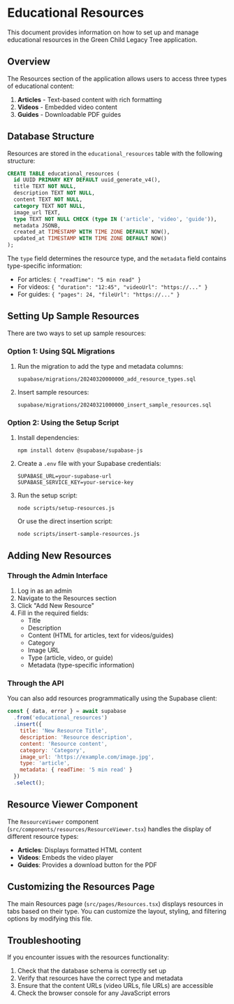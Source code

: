 # Educational Resources

This document provides information on how to set up and manage educational resources in the Green Child Legacy Tree application.

## Overview

The Resources section of the application allows users to access three types of educational content:

1. **Articles** - Text-based content with rich formatting
2. **Videos** - Embedded video content
3. **Guides** - Downloadable PDF guides

## Database Structure

Resources are stored in the `educational_resources` table with the following structure:

```sql
CREATE TABLE educational_resources (
  id UUID PRIMARY KEY DEFAULT uuid_generate_v4(),
  title TEXT NOT NULL,
  description TEXT NOT NULL,
  content TEXT NOT NULL,
  category TEXT NOT NULL,
  image_url TEXT,
  type TEXT NOT NULL CHECK (type IN ('article', 'video', 'guide')),
  metadata JSONB,
  created_at TIMESTAMP WITH TIME ZONE DEFAULT NOW(),
  updated_at TIMESTAMP WITH TIME ZONE DEFAULT NOW()
);
```

The `type` field determines the resource type, and the `metadata` field contains type-specific information:

- For articles: `{ "readTime": "5 min read" }`
- For videos: `{ "duration": "12:45", "videoUrl": "https://..." }`
- For guides: `{ "pages": 24, "fileUrl": "https://..." }`

## Setting Up Sample Resources

There are two ways to set up sample resources:

### Option 1: Using SQL Migrations

1. Run the migration to add the type and metadata columns:
   ```
   supabase/migrations/20240320000000_add_resource_types.sql
   ```

2. Insert sample resources:
   ```
   supabase/migrations/20240321000000_insert_sample_resources.sql
   ```

### Option 2: Using the Setup Script

1. Install dependencies:
   ```
   npm install dotenv @supabase/supabase-js
   ```

2. Create a `.env` file with your Supabase credentials:
   ```
   SUPABASE_URL=your-supabase-url
   SUPABASE_SERVICE_KEY=your-service-key
   ```

3. Run the setup script:
   ```
   node scripts/setup-resources.js
   ```

   Or use the direct insertion script:
   ```
   node scripts/insert-sample-resources.js
   ```

## Adding New Resources

### Through the Admin Interface

1. Log in as an admin
2. Navigate to the Resources section
3. Click "Add New Resource"
4. Fill in the required fields:
   - Title
   - Description
   - Content (HTML for articles, text for videos/guides)
   - Category
   - Image URL
   - Type (article, video, or guide)
   - Metadata (type-specific information)

### Through the API

You can also add resources programmatically using the Supabase client:

```javascript
const { data, error } = await supabase
  .from('educational_resources')
  .insert({
    title: 'New Resource Title',
    description: 'Resource description',
    content: 'Resource content',
    category: 'Category',
    image_url: 'https://example.com/image.jpg',
    type: 'article',
    metadata: { readTime: '5 min read' }
  })
  .select();
```

## Resource Viewer Component

The `ResourceViewer` component (`src/components/resources/ResourceViewer.tsx`) handles the display of different resource types:

- **Articles**: Displays formatted HTML content
- **Videos**: Embeds the video player
- **Guides**: Provides a download button for the PDF

## Customizing the Resources Page

The main Resources page (`src/pages/Resources.tsx`) displays resources in tabs based on their type. You can customize the layout, styling, and filtering options by modifying this file.

## Troubleshooting

If you encounter issues with the resources functionality:

1. Check that the database schema is correctly set up
2. Verify that resources have the correct type and metadata
3. Ensure that the content URLs (video URLs, file URLs) are accessible
4. Check the browser console for any JavaScript errors 